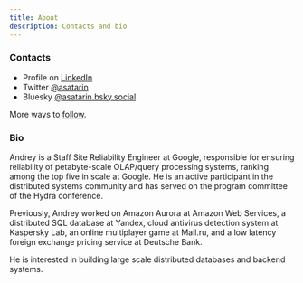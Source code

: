 ```yaml
---
title: About
description: Contacts and bio
---
```


### Contacts

* Profile on [LinkedIn](https://www.linkedin.com/in/asatarin/)
* Twitter [@asatarin](https://twitter.com/asatarin)
* Bluesky [@asatarin.bsky.social](https://bsky.app/profile/asatarin.bsky.social)

More ways to [follow](/follow/).

### Bio

Andrey is a Staff Site Reliability Engineer at Google, responsible for ensuring reliability of petabyte-scale
OLAP/query processing systems, ranking among the top five in scale at Google.
He is an active participant in the distributed systems community and has served on the program
committee of the Hydra conference.

Previously, Andrey worked on Amazon Aurora at Amazon Web Services, a distributed
SQL database at Yandex, cloud antivirus detection system at Kaspersky Lab,
an online multiplayer game at Mail.ru, and a low latency foreign exchange pricing service at Deutsche Bank.

He is interested in building large scale distributed databases and backend systems.
